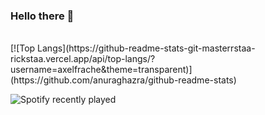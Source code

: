### Hello there 👋
<br>
[![Top Langs](https://github-readme-stats-git-masterrstaa-rickstaa.vercel.app/api/top-langs/?username=axelfrache&theme=transparent)](https://github.com/anuraghazra/github-readme-stats)

![Spotify recently played](https://spotify-recently-played-readme.vercel.app/api?user=21gkotrpjlxzbrv3k37z2y3ni&count=1)
<!---
![Anurag's GitHub stats](https://github-readme-stats.vercel.app/api?username=axelfrache&show_icons=true&theme=transparent)
-->
